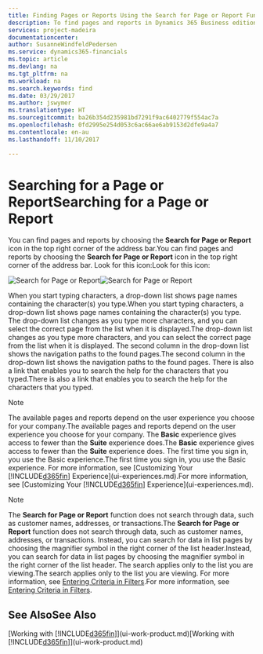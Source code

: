 ```yaml
---
title: Finding Pages or Reports Using the Search for Page or Report Function | Microsoft Docs
description: To find pages and reports in Dynamics 365 Business edition , you can use the Search for Page or Report feature.
services: project-madeira
documentationcenter: 
author: SusanneWindfeldPedersen
ms.service: dynamics365-financials
ms.topic: article
ms.devlang: na
ms.tgt_pltfrm: na
ms.workload: na
ms.search.keywords: find
ms.date: 03/29/2017
ms.author: jswymer
ms.translationtype: HT
ms.sourcegitcommit: ba26b354d235981bd7291f9ac6402779f554ac7a
ms.openlocfilehash: 0fd2995e254d053c6ac66ae6ab9153d2dfe9a4a7
ms.contentlocale: en-au
ms.lasthandoff: 11/10/2017

---
```

# <a name="searching-for-a-page-or-report"></a><span data-ttu-id="afe9b-103">Searching for a Page or Report</span><span class="sxs-lookup"><span data-stu-id="afe9b-103">Searching for a Page or Report</span></span>
<span data-ttu-id="afe9b-104">You can find pages and reports by choosing the **Search for Page or Report** icon in the top right corner of the address bar.</span><span class="sxs-lookup"><span data-stu-id="afe9b-104">You can find pages and reports by choosing the **Search for Page or Report** icon in the top right corner of the address bar.</span></span> <span data-ttu-id="afe9b-105">Look for this icon:</span><span class="sxs-lookup"><span data-stu-id="afe9b-105">Look for this icon:</span></span>

<span data-ttu-id="afe9b-106">![Search for Page or Report](media/ui-search/search.png "Search for Page or Report")</span><span class="sxs-lookup"><span data-stu-id="afe9b-106">![Search for Page or Report](media/ui-search/search.png "Search for Page or Report")</span></span>

<span data-ttu-id="afe9b-107">When you start typing characters, a drop-down list shows page names containing the character(s) you type.</span><span class="sxs-lookup"><span data-stu-id="afe9b-107">When you start typing characters, a drop-down list shows page names containing the character(s) you type.</span></span> <span data-ttu-id="afe9b-108">The drop-down list changes as you type more characters, and you can select the correct page from the list when it is displayed.</span><span class="sxs-lookup"><span data-stu-id="afe9b-108">The drop-down list changes as you type more characters, and you can select the correct page from the list when it is displayed.</span></span> <span data-ttu-id="afe9b-109">The second column in the drop-down list shows the navigation paths to the found pages.</span><span class="sxs-lookup"><span data-stu-id="afe9b-109">The second column in the drop-down list shows the navigation paths to the found pages.</span></span> <span data-ttu-id="afe9b-110">There is also a link that enables you to search the help for the characters that you typed.</span><span class="sxs-lookup"><span data-stu-id="afe9b-110">There is also a link that enables you to search the help for the characters that you typed.</span></span>

> [!NOTE]  
>   <span data-ttu-id="afe9b-111">The available pages and reports depend on the user experience you choose for your company.</span><span class="sxs-lookup"><span data-stu-id="afe9b-111">The available pages and reports depend on the user experience you choose for your company.</span></span> <span data-ttu-id="afe9b-112">The **Basic** experience gives access to fewer than the **Suite** experience does.</span><span class="sxs-lookup"><span data-stu-id="afe9b-112">The **Basic** experience gives access to fewer than the **Suite** experience does.</span></span> <span data-ttu-id="afe9b-113">The first time you sign in, you use the Basic experience.</span><span class="sxs-lookup"><span data-stu-id="afe9b-113">The first time you sign in, you use the Basic experience.</span></span> <span data-ttu-id="afe9b-114">For more information, see [Customizing Your [!INCLUDE[d365fin](includes/d365fin_long_md.md)] Experience](ui-experiences.md).</span><span class="sxs-lookup"><span data-stu-id="afe9b-114">For more information, see [Customizing Your [!INCLUDE[d365fin](includes/d365fin_long_md.md)] Experience](ui-experiences.md).</span></span>

> [!NOTE]  
>   <span data-ttu-id="afe9b-115">The **Search for Page or Report** function does not search through data, such as customer names, addresses, or transactions.</span><span class="sxs-lookup"><span data-stu-id="afe9b-115">The **Search for Page or Report** function does not search through data, such as customer names, addresses, or transactions.</span></span> <span data-ttu-id="afe9b-116">Instead, you can search for data in list pages by choosing the magnifier symbol in the right corner of the list header.</span><span class="sxs-lookup"><span data-stu-id="afe9b-116">Instead, you can search for data in list pages by choosing the magnifier symbol in the right corner of the list header.</span></span> <span data-ttu-id="afe9b-117">The search applies only to the list you are viewing.</span><span class="sxs-lookup"><span data-stu-id="afe9b-117">The search applies only to the list you are viewing.</span></span> <span data-ttu-id="afe9b-118">For more information, see [Entering Criteria in Filters](ui-enter-criteria-filters.md).</span><span class="sxs-lookup"><span data-stu-id="afe9b-118">For more information, see [Entering Criteria in Filters](ui-enter-criteria-filters.md).</span></span>

## <a name="see-also"></a><span data-ttu-id="afe9b-119">See Also</span><span class="sxs-lookup"><span data-stu-id="afe9b-119">See Also</span></span>
<span data-ttu-id="afe9b-120">[Working with [!INCLUDE[d365fin](includes/d365fin_md.md)]](ui-work-product.md)</span><span class="sxs-lookup"><span data-stu-id="afe9b-120">[Working with [!INCLUDE[d365fin](includes/d365fin_md.md)]](ui-work-product.md)</span></span>

